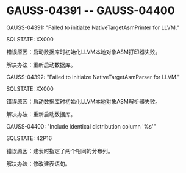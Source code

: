 # GAUSS-04391 -- GAUSS-04400

GAUSS-04391: "Failed to initialze NativeTargetAsmPrinter for LLVM."

SQLSTATE: XX000

错误原因：启动数据库时初始化LLVM本地对象ASM打印器失败。

解决办法：重新启动数据库。

GAUSS-04392: "Failed to initialze NativeTargetAsmParser for LLVM."

SQLSTATE: XX000

错误原因：启动数据库时初始化LLVM本地对象ASM解析器失败。

解决办法：重新启动数据库。

GAUSS-04400: "Include identical distribution column '%s'"

SQLSTATE: 42P16

错误原因：建表时指定了两个相同的分布列。

解决办法：修改建表语句。
